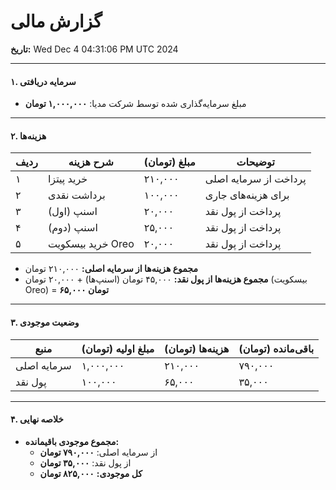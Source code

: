 # گزارش مالی  

**تاریخ:** Wed Dec  4 04:31:06 PM UTC 2024

---

#### ۱. **سرمایه دریافتی**  
- مبلغ سرمایه‌گذاری شده توسط شرکت مدیا: **۱,۰۰۰,۰۰۰ تومان**  

---

#### ۲. **هزینه‌ها**  

| **ردیف** | **شرح هزینه**       | **مبلغ (تومان)** | **توضیحات**                  |
|----------|----------------------|-------------------|-------------------------------|
| ۱        | خرید پیتزا           | ۲۱۰,۰۰۰          | پرداخت از سرمایه اصلی        |
| ۲        | برداشت نقدی          | ۱۰۰,۰۰۰          | برای هزینه‌های جاری           |
| ۳        | اسنپ (اول)           | ۲۰,۰۰۰           | پرداخت از پول نقد            |
| ۴        | اسنپ (دوم)           | ۲۵,۰۰۰           | پرداخت از پول نقد            |
| ۵        | خرید بیسکویت Oreo    | ۲۰,۰۰۰           | پرداخت از پول نقد            |  

- **مجموع هزینه‌ها از سرمایه اصلی:** ۲۱۰,۰۰۰ تومان  
- **مجموع هزینه‌ها از پول نقد:** ۴۵,۰۰۰ تومان (اسنپ‌ها) + ۲۰,۰۰۰ تومان (بیسکویت Oreo) = **۶۵,۰۰۰ تومان**  

---

#### ۳. **وضعیت موجودی**  

| **منبع**          | **مبلغ اولیه (تومان)** | **هزینه‌ها (تومان)** | **باقی‌مانده (تومان)** |
|--------------------|-------------------------|-----------------------|-------------------------|
| سرمایه اصلی       | ۱,۰۰۰,۰۰۰              | ۲۱۰,۰۰۰              | ۷۹۰,۰۰۰                |
| پول نقد           | ۱۰۰,۰۰۰                | ۶۵,۰۰۰               | ۳۵,۰۰۰                 |

---

#### ۴. **خلاصه نهایی**  
- **مجموع موجودی باقیمانده:**  
  - از سرمایه اصلی: **۷۹۰,۰۰۰ تومان**  
  - از پول نقد: **۳۵,۰۰۰ تومان**  
  - **کل موجودی:** **۸۲۵,۰۰۰ تومان**  
